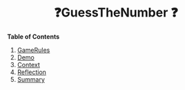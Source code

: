 <h1 align = "center"> ❓GuessTheNumber ❓</h1>

**Table of Contents**
1. [GameRules](#{Rules}) 
2. [Demo](#{Architecture})
3. [Context](#{Architecture})
4. [Reflection](#{Components})
5. [Summary](#{Tools})





